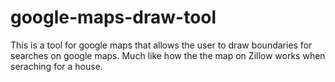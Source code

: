 # google-maps-draw-tool
This is a tool for google maps that allows the user to draw boundaries for searches on google maps. Much like how the the map on Zillow works when seraching for a house.
